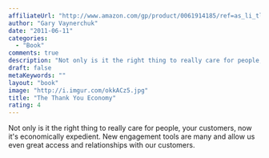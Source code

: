 ```yaml
---
affiliateUrl: "http://www.amazon.com/gp/product/0061914185/ref=as_li_tl?ie=UTF8&camp=1789&creative=390957&creativeASIN=0061914185&linkCode=as2&tag=jaktre-20&linkId=JZR3VMIDU6BHCFUL"
author: "Gary Vaynerchuk"
date: "2011-06-11"
categories:
  - "Book"
comments: true
description: "Not only is it the right thing to really care for people, your customers, now it's economically expedient.  New engagement tools are many and allow us"
draft: false
metaKeywords: ""
layout: "book"
image: "http://i.imgur.com/okkACz5.jpg"
title: "The Thank You Economy"
rating: 4
---
```


Not only is it the right thing to really care for people, your customers, now it's economically expedient.  New engagement tools are many and allow us even great access and relationships with our customers.
